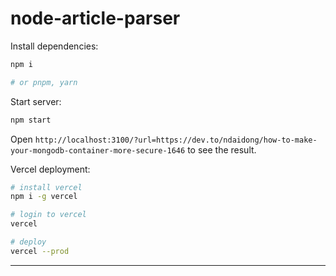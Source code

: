 # node-article-parser

Install dependencies:

```bash
npm i

# or pnpm, yarn
```

Start server:

```bash
npm start
```

Open `http://localhost:3100/?url=https://dev.to/ndaidong/how-to-make-your-mongodb-container-more-secure-1646` to see the result.


Vercel deployment:

```bash
# install vercel
npm i -g vercel

# login to vercel
vercel

# deploy
vercel --prod
```

---
